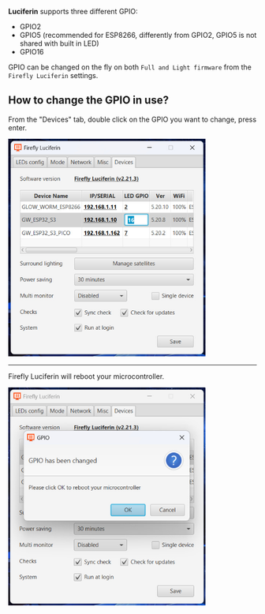 **Luciferin** supports three different GPIO:
- GPIO2
- GPIO5 (recommended for ESP8266, differently from GPIO2, GPIO5 is not shared with built in LED)
- GPIO16 

GPIO can be changed on the fly on both `Full and Light firmware` from the `Firefly Luciferin` settings.

## How to change the GPIO in use?

From the "Devices" tab, double click on the GPIO you want to change, press enter.  
  
<img width="400" src="https://github.com/sblantipodi/firefly_luciferin/blob/master/data/img/gpio1.jpg?raw=true">  
  
---
Firefly Luciferin will reboot your microcontroller.  
  
<img width="400" src="https://github.com/sblantipodi/firefly_luciferin/blob/master/data/img/gpio2.jpg?raw=true">  



